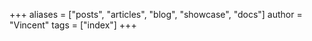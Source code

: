 +++
aliases = ["posts", "articles", "blog", "showcase", "docs"]
author = "Vincent"
tags = ["index"]
+++
